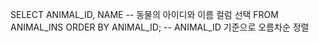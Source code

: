 SELECT ANIMAL_ID, NAME -- 동물의 아이디와 이름 컬럼 선택
    FROM ANIMAL_INS
    ORDER BY ANIMAL_ID; -- ANIMAL_ID 기준으로 오름차순 정렬